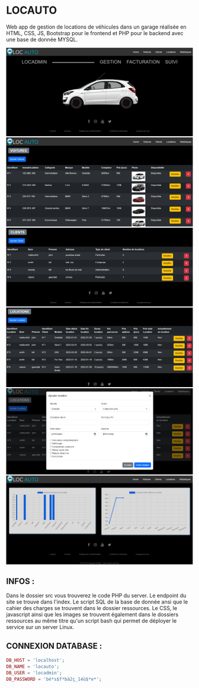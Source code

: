 # LOCAUTO

Web app de gestion de locations de véhicules dans un garage réalisée en HTML, CSS, JS, Bootstrap pour le frontend
et PHP pour le backend avec une base de donnée MYSQL.

![img.png](ressources%2Fimages%2Fscreenshots%2Fimg.png)
![img_1.png](ressources%2Fimages%2Fscreenshots%2Fimg_1.png)
![img_2.png](ressources%2Fimages%2Fscreenshots%2Fimg_2.png)
![img_3.png](ressources%2Fimages%2Fscreenshots%2Fimg_3.png)
![img_4.png](ressources%2Fimages%2Fscreenshots%2Fimg_4.png)
![img_5.png](ressources%2Fimages%2Fscreenshots%2Fimg_5.png)

## INFOS :

Dans le dossier src vous trouverez le code PHP du server. Le endpoint du site se trouve dans l'index.
Le script SQL de la base de donnée ansi que le cahier des charges se trouvent dans le dossier ressources.
Le CSS, le javascript ainsi que les images se trouvent également dans le dossiers ressources au même titre qu'un
script bash qui permet de déployer le service sur un server Linux.

## CONNEXION DATABASE :

```php
DB_HOST = 'localhost';
DB_NAME = 'locauto';
DB_USER = 'locadmin';
DB_PASSWORD = 'bé*s$f*bà2ç_14ù$*e*';
```
